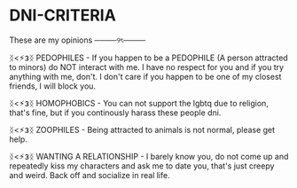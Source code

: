 # DNI-CRITERIA
These are my opinions
────୨ৎ────

ᛝ<⚡︎𝟑ᛝ PEDOPHILES - If you happen to be a PEDOPHILE (A person attracted to minors) do NOT interact with me. I have no respect for you and if you try anything with me, don't. I don't care if you happen to be one of my closest friends, I will block you.

ᛝ<⚡︎𝟑ᛝ HOMOPHOBICS - You can not support the lgbtq due to religion, that's fine, but if you continously harass these people dni.

ᛝ<⚡︎𝟑ᛝ ZOOPHILES - Being attracted to animals is not normal, please get help.

ᛝ<⚡︎𝟑ᛝ WANTING A RELATIONSHIP - I barely know you, do not come up and repeatedly kiss my characters and ask me to date you, that's just creepy and weird. Back off and socialize in real life.

